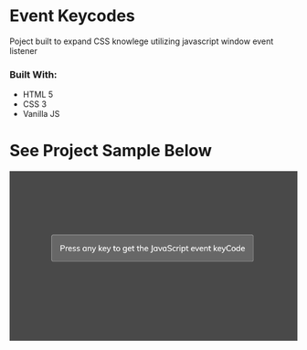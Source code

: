 # Event Keycodes

Poject built to expand CSS knowlege utilizing javascript window event listener


### Built With:
* HTML 5
* CSS 3
* Vanilla JS

# See Project Sample Below

![sample](./images/css-project-11.gif)